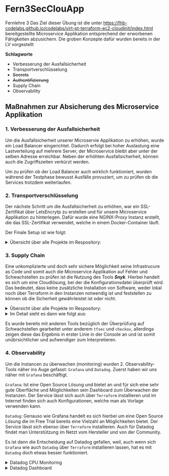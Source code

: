 # Fern3SecClouApp
Fernlehre 3
Das Ziel dieser Übung ist die unter https://fhb-codelabs.github.io/codelabs/virt-pt-terraform-ec2-cloudinit/index.html bereitgestellte Microservice Applikation entsprechend der erworbenen Fähigkeiten abzusichern. Die groben Konzepte dafür wurden bereits in der LV vorgestellt

**Schlagworte**
- Verbesserung der Ausfallsicherheit
- Transportverschlüsselung
- ~~Secrets~~
- ~~Authentifizierung~~
- Supply Chain
- Observability

## Maßnahmen zur Absicherung des Microservice Applikation

### 1. Verbesserung der Ausfallsicherheit

Um die Ausfallsicherheit unserer Microservie Applikation zu erhöhen, wurde ein Load Balancer eingerichtet. Dadurch erfolgt bei hoher Auslastung eine Lastverteilung auf mehrere Server, der Microservice bleibt aber unter der selben Adresse erreichbar. Neben der erhöhten Ausfallsicherheit, können auch die Zugriffszeiten verkürzt werden.

Um zu prüfen ob der Load Balancer auch wirklich funktioniert, wurden während der Testphase bewusst Ausfälle provuziert, um zu prüfen ob die Services trotzdem weiterlaufen.

### 2. Transportverschlüsselung

Der nächste Schritt um die Ausfallsicherheit zu erhöhen, war ein SSL-Zertifikat über LetsEncrytp zu erstellen und für unsere Microservice Applikation zu hinterlegen. Dafür wurde eine NGINX-Proxy Instanz erstellt, die das SSL-Zertifikat verwendet, welche in einem Docker-Container läuft.

Der Finale Setup ist wie folgt:

<details><summary>Übersicht über alle Projekte im Respository:</summary>
<p>

 ```
#prox.tf
resource "aws_instance" "proxy" {
  ami = data.aws_ami.amazon-2.id
  instance_type = "t3.micro"

  user_data = templatefile("${path.module}/templates/init_proxy.tpl",{elb_dns = aws_elb.main_elb.dns_name})
  vpc_security_group_ids = [aws_security_group.ingress-all-http_8080.id, aws_security_group.ingress-all-ssh.id,aws_security_group.ingress-all-https_443.id,aws_security_group.elb_http.id]
  tags = {
    Name = "${var.podtato_name}-proxy"
  }
  lifecycle {
    create_before_destroy = true
  }
}
 
 
#init_proxy.tpl
#!/bin/bash
# vars available: ${elb_dns}
sudo bash
yum update -y

#install docker
amazon-linux-extras install docker -y
service docker start
usermod -a -G docker ec2-user

#install certbot
amazon-linux-extras install epel -y
yum-config-manager --enable epel
yum install certbot -y

#install git CLI
#yum install git -y

#install oauth-proxy
#yum install git -y

#Get Public IP + DNS
export PUBLIC_IPV4_ADDRESS="$(curl http://169.254.169.254/latest/meta-data/public-ipv4)"
export PUBLIC_INSTANCE_NAME="$(curl http://169.254.169.254/latest/meta-data/public-hostname)"

mkdir -p /app
certbot certonly --standalone --preferred-challenges http -d $PUBLIC_IPV4_ADDRESS.nip.io --register-unsafely-without-email --non-interactive --agree-tos >> /app/log_certbot 2>&1

#connect github
# create new oauth app and register links
# store new client ID and client secret from github into

cat > /app/nginx.conf<< EOF
server { # simple reverse-proxy
    listen 80;
    listen 443 ssl;
    server_name $PUBLIC_IPV4_ADDRESS;

    ssl_certificate /etc/letsencrypt/live/$PUBLIC_IPV4_ADDRESS.nip.io/fullchain.pem;
    ssl_certificate_key /etc/letsencrypt/live/$PUBLIC_IPV4_ADDRESS.nip.io/privkey.pem;

    location / {
      proxy_pass http://${elb_dns}/;
    }
}

EOF

docker run -p 443:443 -v /app/nginx.conf:/etc/nginx/conf.d/my.conf:ro -v /etc/letsencrypt/live/$PUBLIC_IPV4_ADDRESS.nip.io/fullchain.pem:/etc/letsencrypt/live/$PUBLIC_IPV4_ADDRESS.nip.io/fullchain.pem:rw -v /etc/letsencrypt/live/$PUBLIC_IPV4_ADDRESS.nip.io/privkey.pem:/etc/letsencrypt/live/$PUBLIC_IPV4_ADDRESS.nip.io/privkey.pem:rw --name nginx nginx
```

 </p>
</details>

### 3. Supply Chain

Eine unkomplizierte und doch sehr sichere Möglichkeit seine Infrastrucure as Code und somit auch die Microservice Applikation auf Fehler und Schwachstellen zu prüfen ist die Nutzung des Tools ***Snyk***. Hierbei handelt es sich um eine Cloudlösung, bei der die Konfigurationsdatei überprüft wird. Das bedeutet, dass keine zusätzliche Installation von Software, weder lokal noch über Terraform in den Instanzen notwendig ist und feststellen zu können ob die Sicherheit gewährleistet ist oder nicht.

<details><summary>Übersicht über alle Projekte im Respository:</summary>
<p>

![image](https://user-images.githubusercontent.com/90909702/153668765-1462ef9b-a8f9-43bc-a7a9-bbda0ecf5df7.png)

 </p>
</details>

<details><summary>Im Detail sieht es dann wie folgt aus:</summary>
<p>

![image](https://user-images.githubusercontent.com/90909702/153668663-f49511ec-15e2-467f-940d-223ef22d6339.png)

 </p>
</details>

Es wurde bereits mit anderen Tools bezüglich der Überprüfung auf Schwachstellen gearbeitet unter anderem ```tfsec``` und ```checkov```, allerdings zeigen diese das Ergebnis in erster Linie in der Console an und ist somit unübrsichtlicher und aufwendiger zum Interpretieren.

### 4. Observability

Um die Instancen zu überwachen (monitoring) wurden 2. Observability-Tools näher ins Auge gefasst: ```Grafana``` und ```Datadog```. Zuerst haben wir uns näher mit ```Grafana``` beschäftigt.

```Grafana```: Ist eine Open Source Lösung und bietet an und für sich eine sehr gute Oberfläche und Möglichkeiten sein Dashboard zum Überwachen der Instanzen. Der Service lässt sich auch über ```Terraform``` installieren und im Internet finden sich auch Konfigurationen, welche man als Vorlage verwenden kann.

```Datadog```: Genauso wie Grafana handelt es sich hierbei um eine Open Source Lösung die im Free Trial bereits eine Vielzahl an Möglichkeiten bietet. Der Service lässt sich ebenso über ```Terraform``` installieren. Auch für Datadog findet man Unterstützung im Netzt vom Hersteller und von der Community.

Es ist dann die Entscheidung auf Datadog gefallen, weil, auch wenn sich ```Grafana``` wie auch ```Datadog``` über ```Terraform``` installieren lassen, hat es mit ```Datadog``` doch etwas besser funktioniert.

<details><summary>Datadog CPU Monitoring</summary>

Alle Instanzen liefern werte beim Monitoring

![image](https://user-images.githubusercontent.com/90909702/153657770-eea0b854-6b0f-4031-a8a9-6d110016867b.png)

 </p>
</details>

<details><summary>Datadog Dashboard</summary>

Das Dashboard für Kunde1-main

![image](https://user-images.githubusercontent.com/90909702/153657618-5a5b10cf-9afe-45c2-891d-a052f5c831cf.png)

 </p>
</details>
